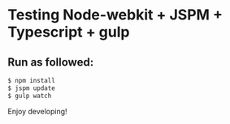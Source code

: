 # Testing Node-webkit + JSPM + Typescript + gulp

## Run as followed:

```sh
$ npm install
$ jspm update
$ gulp watch
```

Enjoy developing!
